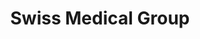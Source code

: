 ---
title: "Swiss Medical Group"
url: /san-isidro/swiss-medical-group/
shop: suministros médicos
---